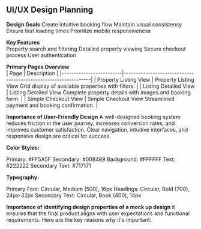 ## UI/UX Design Planning
**Design Goals** 
Create intuitive booking flow
Maintain visual consistency
Ensure fast loading times
Prioritize mobile responsiveness

**Key Features**  
Property search and filtering
Detailed property viewing
Secure checkout process
User authentication

**Primary Pages Overview**  
| Page                    | Description                                                    |
|-------------------------|----------------------------------------------------------------|
| Property Listing View   | Property Listing View	Grid display of available properties with filters.     | 
| Listing Detailed View   | Listing Detailed View	Complete property details with images and booking form. | 
| Simple Checkout View    | Simple Checkout View	Streamlined payment and booking confirmation.              | 

**Importance of User-Friendly Design**
A well-designed booking system reduces friction in the user journey, increases conversion rates, and improves customer satisfaction. Clear navigation, intuitive interfaces, and responsive design are critical for success.

**Color Styles:**

Primary: #FF5A5F
Secondary: #008489
Background: #FFFFFF
Text: #222222
Secondary Text: #717171

**Typography:**

Primary Font: Circular, Medium (500), 16px
Headings: Circular, Bold (700), 24px-32px
Secondary Text: Circular, Book (400), 14px

**Importance of identifying design properties of a mock up design**
 it ensures that the final product aligns with user expectations and functional requirements. Here are the key reasons why it's important:
